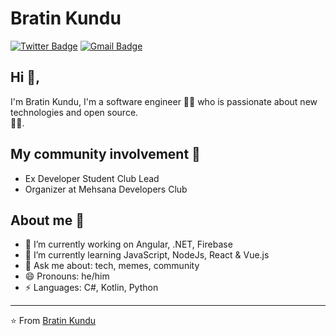 # Bratin Kundu 
[![Twitter Badge](https://img.shields.io/badge/-@BratinKundu-1ca0f1?style=flat-square&labelColor=1ca0f1&logo=twitter&logoColor=white&link=https://twitter.com/BratinKundu)](https://twitter.com/BratinKundu) 
[![Gmail Badge](https://img.shields.io/badge/-bkundu53@gmail.com-c14438?style=flat-square&logo=Gmail&logoColor=white&link=mailto:kraghav123@gmail.com)](mailto:bkundu3@gmail.com)

## Hi 👋, 
I'm Bratin Kundu, I'm a software engineer 👨‍💻 who is passionate about new technologies and open source.  
🏄‍♂️. 

## My community involvement 🚀
- Ex Developer Student Club Lead
- Organizer at Mehsana Developers Club

## About me 💪
- 🔭 I’m currently working on Angular, .NET, Firebase
- 🌱 I’m currently learning JavaScript, NodeJs, React & Vue.js
- 💬 Ask me about: tech, memes, community
- 😄 Pronouns: he/him
-  ⚡ Languages: C#, Kotlin, Python



---
⭐️ From [Bratin Kundu](https://github.com/bratinkundu)
